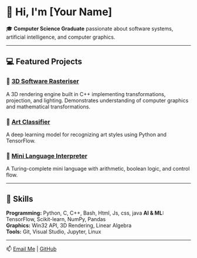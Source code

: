 # 👋 Hi, I'm [Your Name]

🎓 **Computer Science Graduate** passionate about software systems, artificial intelligence, and computer graphics.

---

## 💻 Featured Projects

### 🧩 [3D Software Rasteriser](https://github.com/AnnieZatikian/graphics-3D-renderer)
A 3D rendering engine built in C++ implementing transformations, projection, and lighting. Demonstrates understanding of computer graphics and mathematical transformations.

### 🎨 [Art Classifier](https://github.com/AnnieZatikian/art-style-recognition)
A deep learning model for recognizing art styles using Python and TensorFlow.

### 🧠 [Mini Language Interpreter](https://github.com/AnnieZatikian/Turing-complete-interpreter)
A Turing-complete mini language with arithmetic, boolean logic, and control flow.

---

## 🧰 Skills
**Programming:** Python, C, C++, Bash, Html, Js, css, java
**AI & ML:** TensorFlow, Scikit-learn, NumPy, Pandas  
**Graphics:** Win32 API, 3D Rendering, Linear Algebra  
**Tools:** Git, Visual Studio, Jupyter, Linux  

---

📫 [Email Me](mailto:anniezatikian272@gmail.com) | [GitHub](https://github.com/AnnieZatikian)
